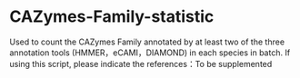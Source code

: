 # CAZymes-Family-statistic
Used to count the CAZymes Family annotated by at least two of the three annotation tools (HMMER，eCAMI，DIAMOND) in each species in batch. 
If using this script, please indicate the references：To be supplemented
